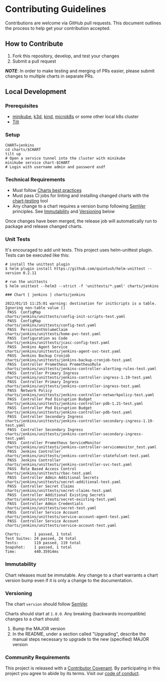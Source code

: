 # Contributing Guidelines

Contributions are welcome via GitHub pull requests. This document outlines the process to help get your contribution accepted.

## How to Contribute

1. Fork this repository, develop, and test your changes
1. Submit a pull request

***NOTE***: In order to make testing and merging of PRs easier, please submit changes to multiple charts in separate PRs.

## Local Development

### Prerequisites

- [minikube](https://minikube.sigs.k8s.io/docs/start/), [k3d](https://k3d.io/), [kind](https://kind.sigs.k8s.io/), [microk8s](https://microk8s.io/) or some other local k8s cluster
- [Tilt](https://tilt.dev/)

### Setup

```console
CHART=jenkins
cd charts/$CHART
tilt up
# Open a service tunnel into the cluster with minikube
minikube service chart-$CHART
# Login with username admin and password asdf
```

### Technical Requirements

* Must follow [Charts best practices](https://helm.sh/docs/topics/chart_best_practices/)
* Must pass CI jobs for linting and installing changed charts with the [chart-testing](https://github.com/helm/chart-testing) tool
* Any change to a chart requires a version bump following [SemVer](https://semver.org/) principles. See [Immutability](#immutability) and [Versioning](#versioning) below

Once changes have been merged, the release job will automatically run to package and release changed charts.

### Unit Tests

It's encouraged to add unit tests.
This project uses helm-unittest plugin.
Tests can be executed like this:

```console
# install the unittest plugin
$ helm plugin install https://github.com/quintush/helm-unittest --version 0.2.11

# run the unittests
$ helm unittest --helm3 --strict -f 'unittests/*.yaml' charts/jenkins

### Chart [ jenkins ] charts/jenkins

2022/01/15 11:25:01 warning: destination for initScripts is a table. Ignoring non-table value []
 PASS  ConfigMap                               charts/jenkins/unittests/config-init-scripts-test.yaml
 PASS  ConfigMap                               charts/jenkins/unittests/config-test.yaml
 PASS  PersistentVolumeClaim                   charts/jenkins/unittests/home-pvc-test.yaml
 PASS  Configuration as Code                   charts/jenkins/unittests/jcasc-config-test.yaml
 PASS  Jenkins Agent Service                   charts/jenkins/unittests/jenkins-agent-svc-test.yaml
 PASS  Jenkins Backup Cronjob                  charts/jenkins/unittests/jenkins-backup-cronjob-test.yaml
 PASS  Controller Prometheus PrometheusRule    charts/jenkins/unittests/jenkins-controller-alerting-rules-test.yaml
 PASS  Controller Primary Ingress              charts/jenkins/unittests/jenkins-controller-ingress-1.19-test.yaml
 PASS  Controller Primary Ingress              charts/jenkins/unittests/jenkins-controller-ingress-test.yaml
 PASS  Network Policy                          charts/jenkins/unittests/jenkins-controller-networkpolicy-test.yaml
 PASS  Controller Pod Disruption Budget        charts/jenkins/unittests/jenkins-controller-pdb-1.21-test.yaml
 PASS  Controller Pod Disruption Budget        charts/jenkins/unittests/jenkins-controller-pdb-test.yaml
 PASS  Controller Secondary Ingress            charts/jenkins/unittests/jenkins-controller-secondary-ingress-1.19-test.yaml
 PASS  Controller Secondary Ingress            charts/jenkins/unittests/jenkins-controller-secondary-ingress-test.yaml
 PASS  Controller Prometheus ServiceMonitor    charts/jenkins/unittests/jenkins-controller-servicemonitor_test.yaml
 PASS  Jenkins Controller                      charts/jenkins/unittests/jenkins-controller-statefulset-test.yaml
 PASS  Jenkins Controller                      charts/jenkins/unittests/jenkins-controller-svc-test.yaml
 PASS  Role Based Access Control               charts/jenkins/unittests/rbac-test.yaml
 PASS  Controller Admin Additional Secrets     charts/jenkins/unittests/secret-additional-test.yaml
 PASS  Controller Secret Claims                charts/jenkins/unittests/secret-claims-test.yaml
 PASS  Controller Additional Existing Secrets  charts/jenkins/unittests/secret-existing-test.yaml
 PASS  Controller Admin Credentials            charts/jenkins/unittests/secret-test.yaml
 PASS  Controller Service Account              charts/jenkins/unittests/service-account-agent-test.yaml
 PASS  Controller Service Account              charts/jenkins/unittests/service-account-test.yaml

Charts:      1 passed, 1 total
Test Suites: 24 passed, 24 total
Tests:       119 passed, 119 total
Snapshot:    1 passed, 1 total
Time:        440.35914ms
```

### Immutability

Chart releases must be immutable. Any change to a chart warrants a chart version bump even if it is only a change to the documentation.

### Versioning

The chart `version` should follow [SemVer](https://semver.org/).

Charts should start at `1.0.0`. Any breaking (backwards incompatible) changes to a chart should:

1. Bump the MAJOR version
2. In the README, under a section called "Upgrading", describe the manual steps necessary to upgrade to the new (specified) MAJOR version

### Community Requirements

This project is released with a [Contributor Covenant](https://www.contributor-covenant.org).
By participating in this project you agree to abide by its terms.
Visit our [code of conduct](https://www.jenkins.io/project/conduct/).
